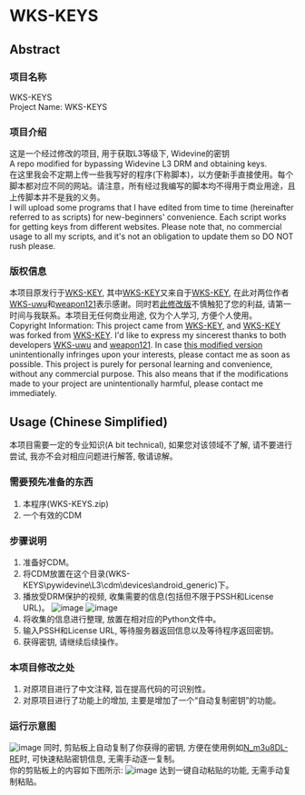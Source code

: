 # WKS-KEYS

## Abstract

### 项目名称
WKS-KEYS  
Project Name: WKS-KEYS  

### 项目介绍
这是一个经过修改的项目, 用于获取L3等级下, Widevine的密钥  
A repo modified for bypassing Widevine L3 DRM and obtaining keys.  
在这里我会不定期上传一些我写好的程序(下称脚本)，以方便新手直接使用。每个脚本都对应不同的网站。请注意，所有经过我编写的脚本均不得用于商业用途，且上传脚本并不是我的义务。  
I will upload some programs that I have edited from time to time (hereinafter referred to as scripts) for new-beginners' convenience. Each script works for getting keys from different websites. Please note that, no commercial usage to all my scripts, and it's not an obligation to update them so DO NOT rush please.

### 版权信息
本项目原发行于[WKS-KEY](https://github.com/weapon121/WKS-KEY), 其中[WKS-KEY](https://github.com/weapon121/WKS-KEY)又来自于[WKS-KEY](https://github.com/WKS-uwu/WKS-KEY), 在此对两位作者[WKS-uwu](https://github.com/WKS-uwu)和[weapon121](https://github.com/weapon121)表示感谢。同时若[此修改版](https://github.com/CrymanChen/WKS-KEYS)不慎触犯了您的利益, 请第一时间与我联系。本项目无任何商业用途, 仅为个人学习, 方便个人使用。  
Copyright Information: This project came from [WKS-KEY](https://github.com/weapon121/WKS-KEY), and [WKS-KEY](https://github.com/weapon121/WKS-KEY) was forked from [WKS-KEY](https://github.com/WKS-uwu/WKS-KEY). I'd like to express my sincerest thanks to both developers [WKS-uwu](https://github.com/WKS-uwu) and [weapon121](https://github.com/weapon121). In case [this modified version](https://github.com/CrymanChen/WKS-KEYS) unintentionally infringes upon your interests, please contact me as soon as possible. This project is purely for personal learning and convenience, without any commercial purpose. This also means that if the modifications made to your project are unintentionally harmful, please contact me immediately.

## Usage (Chinese Simplified)
本项目需要一定的专业知识(A bit technical), 如果您对该领域不了解, 请不要进行尝试, 我亦不会对相应问题进行解答, 敬请谅解。

### 需要预先准备的东西
1. 本程序(WKS-KEYS.zip)  
2. 一个有效的CDM

### 步骤说明
1. 准备好CDM。
2. 将CDM放置在这个目录(WKS-KEYS\pywidevine\L3\cdm\devices\android_generic\)下。
3. 播放受DRM保护的视频, 收集需要的信息(包括但不限于PSSH和License URL)。
![image](https://user-images.githubusercontent.com/106590233/230447521-54db441e-9173-4fb0-828c-0e3a30bfb627.png)
![image](https://user-images.githubusercontent.com/106590233/230448001-3fd1440a-5d8b-4c0e-bd15-45c87975aa92.png)
4. 将收集的信息进行整理, 放置在相对应的Python文件中。
5. 输入PSSH和License URL, 等待服务器返回信息以及等待程序返回密钥。
6. 获得密钥, 请继续后续操作。

### 本项目修改之处
1. 对原项目进行了中文注释, 旨在提高代码的可识别性。
2. 对原项目进行了功能上的增加, 主要是增加了一个“自动复制密钥”的功能。

### 运行示意图
![image](https://user-images.githubusercontent.com/106590233/230448762-8e9a91fb-f7a5-44ee-8d43-88d230d272f0.png)
同时, 剪贴板上自动复制了你获得的密钥, 方便在使用例如[N_m3u8DL-RE](https://github.com/nilaoda/N_m3u8DL-RE)时, 可快速粘贴密钥信息, 无需手动逐一复制。  
你的剪贴板上的内容如下图所示: 
![image](https://user-images.githubusercontent.com/106590233/230449762-ad944337-0f7c-47af-9cb5-b8a9b528d708.png)
达到一键自动粘贴的功能, 无需手动复制粘贴。
